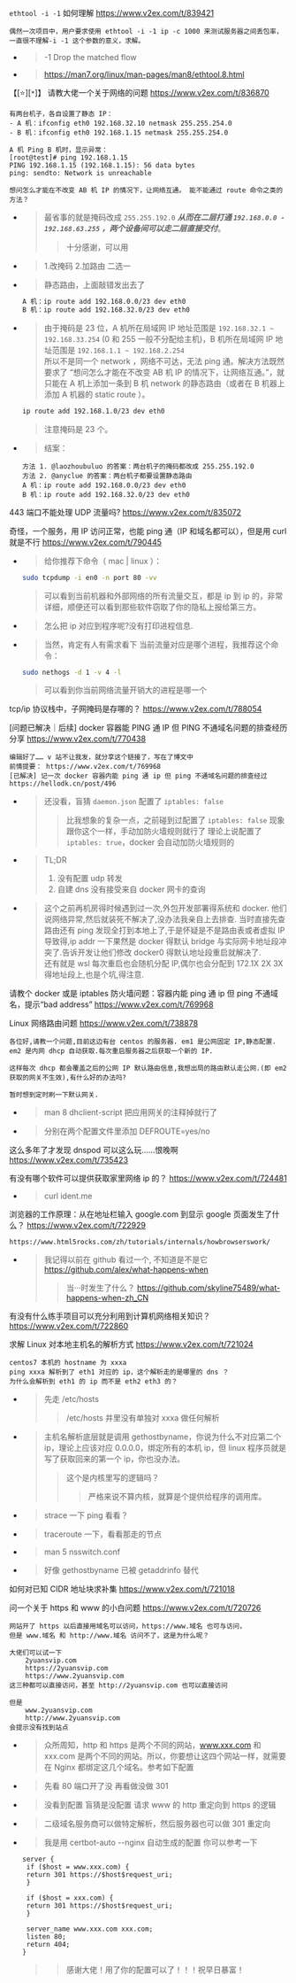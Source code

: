 
`ethtool -i -1` 如何理解 https://www.v2ex.com/t/839421
```console
偶然一次项目中，用户要求使用 ethtool -i -1 ip -c 1000 来测试服务器之间丢包率，一直很不理解-i -1 这个参数的意义，求解。
```
- > -1 Drop the matched flow
- > https://man7.org/linux/man-pages/man8/ethtool.8.html

【[:star:][`*`]】 请教大佬一个关于网络的问题 https://www.v2ex.com/t/836870
```console
有两台机子，各自设置了静态 IP：
- A 机：ifconfig eth0 192.168.32.10 netmask 255.255.254.0
- B 机：ifconfig eth0 192.168.1.15 netmask 255.255.254.0

A 机 Ping B 机时，显示异常：
[root@test]# ping 192.168.1.15
PING 192.168.1.15 (192.168.1.15): 56 data bytes
ping: sendto: Network is unreachable

想问怎么才能在不改变 AB 机 IP 的情况下，让网络互通。 能不能通过 route 命令之类的方法？
```
- > 最省事的就是掩码改成 `255.255.192.0` ***从而在二层打通 `192.168.0.0 - 192.168.63.255` ，两个设备间可以走二层直接交付***。
  >> 十分感谢，可以用
- > 1.改掩码 2.加路由 二选一
- > 静态路由，上面敲错发出去了
  ```sh
  A 机：ip route add 192.168.0.0/23 dev eth0
  B 机：ip route add 192.168.32.0/23 dev eth0
  ```
- > 由于掩码是 23 位，A 机所在局域网 IP 地址范围是 `192.168.32.1 ~ 192.168.33.254` (0 和 255 一般不分配给主机)，B 机所在局域网 IP 地址范围是 `192.168.1.1 ~ 192.168.2.254` <br> 所以不是同一个 network ，网络不可达，无法 ping 通。解决方法既然要求了 “想问怎么才能在不改变 AB 机 IP 的情况下，让网络互通。”，就只能在 A 机上添加一条到 B 机 network 的静态路由（或者在 B 机器上添加 A 机器的 static route ）。
  ```sh
  ip route add 192.168.1.0/23 dev eth0
  ```
  > 注意掩码是 23 个。
- > 结案：
  ```console
  方法 1. @laozhoubuluo 的答案：两台机子的掩码都改成 255.255.192.0
  方法 2. @anyclue 的答案：两台机子都要设置静态路由
  A 机：ip route add 192.168.0.0/23 dev eth0
  B 机：ip route add 192.168.32.0/23 dev eth0
  ```

443 端口不能处理 UDP 流量吗? https://www.v2ex.com/t/835072

奇怪，一个服务，用 IP 访问正常，也能 ping 通（IP 和域名都可以），但是用 curl 就是不行 https://www.v2ex.com/t/790445
- > 给你推荐下命令（ mac | linux ）：
  ```sh
  sudo tcpdump -i en0 -n port 80 -vv
  ```
  > 可以看到当前机器和外部网络的所有流量交互，都是 ip 到 ip 的，非常详细，顺便还可以看到那些软件窃取了你的隐私上报给第三方。
- > 怎么把 ip 对应到程序呢?没有打印进程信息.
- > 当然，肯定有人有需求看下 当前流量对应是哪个进程，我推荐这个命令：
  ```sh
  sudo nethogs -d 1 -v 4 -l
  ```
  > 可以看到你当前网络流量开销大的进程是哪一个

tcp/ip 协议栈中，子网掩码是存哪的？ https://www.v2ex.com/t/788054

[问题已解决｜后续] docker 容器能 PING 通 IP 但 PING 不通域名问题的排查经历分享 https://www.v2ex.com/t/770438
```console
编辑好了…… v 站不让我发，就分享这个链接了，写在了博文中
前情提要： https://www.v2ex.com/t/769968
[已解决] 记一次 docker 容器内能 ping 通 ip 但 ping 不通域名问题的排查经过 https://hellodk.cn/post/496
```
- > 还没看，盲猜 `daemon.json` 配置了 `iptables: false`
  >> 比我想象的复杂一点，之前碰到过配置了 `iptables: false` 现象跟你这个一样，手动加防火墙规则就行了 理论上说配置了 `iptables: true`，docker 会自动加防火墙规则的
- > TL;DR
  > 1. 没有配置 udp 转发
  > 2. 自建 dns 没有接受来自 docker 网卡的查询
- > 这个之前再机房得时候遇到过一次,外包开发部署得系统和 docker. 他们说网络异常,然后就装死不解决了,没办法我亲自上去排查. 当时直接先查路由还有 ping 发现全打到本地上了,于是怀疑是不是路由表或者虚拟 IP 导致得,ip addr 一下果然是 docker 得默认 bridge 与实际网卡地址段冲突了.告诉开发让他们修改 docker0 得默认地址段重启就解决了. <br> 还有就是 wsl 每次重启也会随机分配 IP,偶尔也会分配到 172.1X 2X 3X 得地址段上,也是个坑,得注意.

请教个 docker 或是 iptables 防火墙问题：容器内能 ping 通 ip 但 ping 不通域名，提示“bad address” https://www.v2ex.com/t/769968

Linux 网络路由问题 https://www.v2ex.com/t/738878
```console
各位好,请教一个问题,目前这边有台 centos 的服务器. em1 是公网固定 IP,静态配置. 
em2 是内网 dhcp 自动获取.每次重启服务器之后获取一个新的 IP.

这样每次 dhcp 都会覆盖之后的公网 IP 默认路由信息,我想出局的路由默认走公网.(即 em2 获取的网关不生效),有什么好的办法吗?

暂时想到定时刷一下默认网关.
```
- > man 8 dhclient-script 把应用网关的注释掉就行了
- > 分别在两个配置文件里添加 DEFROUTE=yes/no

这么多年了才发现 dnspod 可以这么玩......恨晚啊 https://www.v2ex.com/t/735423

有没有哪个软件可以提供获取家里网络 ip 的？ https://www.v2ex.com/t/724481
- > curl ident.me

浏览器的工作原理：从在地址栏输入 google.com 到显示 google 页面发生了什么？ https://www.v2ex.com/t/722929
```console
https://www.html5rocks.com/zh/tutorials/internals/howbrowserswork/
```
- > 我记得以前在 github 看过一个, 不知道是不是它 https://github.com/alex/what-happens-when
  >> 当···时发生了什么？ https://github.com/skyline75489/what-happens-when-zh_CN

有没有什么练手项目可以充分利用到计算机网络相关知识？ https://www.v2ex.com/t/722860

求解 Linux 对本地主机名的解析方式 https://www.v2ex.com/t/721024
```console
centos7 本机的 hostname 为 xxxa
ping xxxa 解析到了 eth1 对应的 ip，这个解析走的是哪里的 dns ？
为什么会解析到 eth1 的 ip 而不是 eth2 eth3 的？
```
- > 先走 /etc/hosts
  >> /etc/hosts 并里没有单独对 xxxa 做任何解析
- > 主机名解析底层就是调用 gethostbyname，你说为什么不对应第二个 ip，理论上应该对应 0.0.0.0，绑定所有的本机 ip，但 linux 程序员就是写了获取回来的第一个 ip，你也没办法。
  >> 这个是内核里写的逻辑吗？
  >>> 严格来说不算内核，就算是个提供给程序的调用库。
- > strace 一下 ping 看看？
- > traceroute 一下，看看那走的节点
- > man 5 nsswitch.conf
- > 好像 gethostbyname 已被 getaddrinfo 替代

如何对已知 CIDR 地址块求补集 https://www.v2ex.com/t/721018

问一个关于 https 和 www 的小白问题 https://www.v2ex.com/t/720726
```console
网站开了 https 以后直接用域名可以访问，https://www.域名 也可与访问，
但是 www.域名 和 http://www.域名 访问不了，这是为什么呢？

大佬们可以试一下
    2yuansvip.com
    https://2yuansvip.com
    https://www.2yuansvip.com
这三种都可以直接访问，甚至 http://2yuansvip.com 也可以直接访问

但是
    www.2yuansvip.com
    http://www.2yuansvip.com
会提示没有找到站点
```
- > 众所周知，http 和 https 是两个不同的网站，www.xxx.com 和 xxx.com 是两个不同的网站。所以，你要想让这四个网站一样，就需要在 Nginx 都绑定这几个域名。参考如下配置
- > 先看 80 端口开了没 再看做没做 301
- > 没看到配置 盲猜是没配置 请求 www 的 http 重定向到 https 的逻辑
- > 二级域名服务商可以做特定解析，然后服务器也可以做 301 重定向
- > 我是用 certbot-auto --nginx 自动生成的配置 你可以参考一下
  ```
  server {
   if ($host = www.xxx.com) {
   return 301 https://$host$request_uri;
   } 
  
   if ($host = xxx.com) {
   return 301 https://$host$request_uri;
   } 
  
   server_name www.xxx.com xxx.com;
   listen 80;
   return 404; 
  }
  ```
  >> 感谢大佬！用了你的配置可以了！！！祝早日暴富！

